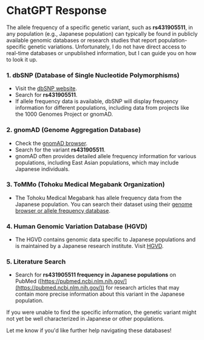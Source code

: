 # ChatGPT Response

The allele frequency of a specific genetic variant, such as **rs431905511**, in any population (e.g., Japanese population) can typically be found in publicly available genomic databases or research studies that report population-specific genetic variations. Unfortunately, I do not have direct access to real-time databases or unpublished information, but I can guide you on how to look it up.

### 1. **dbSNP (Database of Single Nucleotide Polymorphisms)**
   - Visit the [dbSNP website](https://www.ncbi.nlm.nih.gov/snp/).
   - Search for **rs431905511**.
   - If allele frequency data is available, dbSNP will display frequency information for different populations, including data from projects like the 1000 Genomes Project or gnomAD.

### 2. **gnomAD (Genome Aggregation Database)**
   - Check the [gnomAD browser](https://gnomad.broadinstitute.org/).
   - Search for the variant **rs431905511**.
   - gnomAD often provides detailed allele frequency information for various populations, including East Asian populations, which may include Japanese individuals.

### 3. **ToMMo (Tohoku Medical Megabank Organization)**
   - The Tohoku Medical Megabank has allele frequency data from the Japanese population. You can search their dataset using their [genome browser or allele frequency database](https://www.megabank.tohoku.ac.jp/english/).

### 4. **Human Genomic Variation Database (HGVD)**
   - The HGVD contains genomic data specific to Japanese populations and is maintained by a Japanese research institute. Visit [HGVD](http://www.hgvd.genome.med.kyoto-u.ac.jp/).

### 5. **Literature Search**
   - Search for **rs431905511 frequency in Japanese populations** on PubMed ([https://pubmed.ncbi.nlm.nih.gov/](https://pubmed.ncbi.nlm.nih.gov/)) for research articles that may contain more precise information about this variant in the Japanese population.

If you were unable to find the specific information, the genetic variant might not yet be well characterized in Japanese or other populations.

Let me know if you'd like further help navigating these databases!